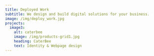 ```yaml
---
title: Deployed Work
subtitle: We design and build digital solutions for your business.
image: /img/deploy_work.jpg
projects:
  image3:
    alt: caterbee
    image: /img/products-grid1.jpg
    heading: CaterBee
    text: Identity & Webpage design
---
```

